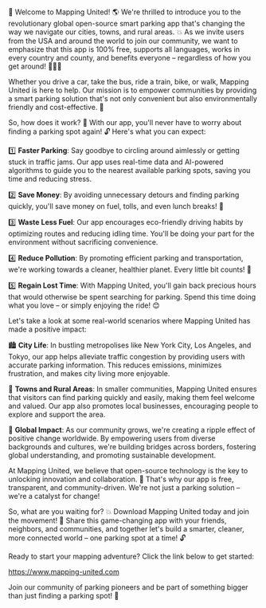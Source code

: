 🎉 Welcome to Mapping United! 🌎 We're thrilled to introduce you to the revolutionary global open-source smart parking app that's changing the way we navigate our cities, towns, and rural areas. 💥 As we invite users from the USA and around the world to join our community, we want to emphasize that this app is 100% free, supports all languages, works in every country and county, and benefits everyone – regardless of how you get around! 🚌🚂💨

Whether you drive a car, take the bus, ride a train, bike, or walk, Mapping United is here to help. Our mission is to empower communities by providing a smart parking solution that's not only convenient but also environmentally friendly and cost-effective. 💸

So, how does it work? 🤔 With our app, you'll never have to worry about finding a parking spot again! 🔓 Here's what you can expect:

1️⃣ **Faster Parking**: Say goodbye to circling around aimlessly or getting stuck in traffic jams. Our app uses real-time data and AI-powered algorithms to guide you to the nearest available parking spots, saving you time and reducing stress.

2️⃣ **Save Money**: By avoiding unnecessary detours and finding parking quickly, you'll save money on fuel, tolls, and even lunch breaks! 💸

3️⃣ **Waste Less Fuel**: Our app encourages eco-friendly driving habits by optimizing routes and reducing idling time. You'll be doing your part for the environment without sacrificing convenience.

4️⃣ **Reduce Pollution**: By promoting efficient parking and transportation, we're working towards a cleaner, healthier planet. Every little bit counts! 🌿

5️⃣ **Regain Lost Time**: With Mapping United, you'll gain back precious hours that would otherwise be spent searching for parking. Spend this time doing what you love – or simply enjoying the ride! 😊

Let's take a look at some real-world scenarios where Mapping United has made a positive impact:

🏙️ **City Life**: In bustling metropolises like New York City, Los Angeles, and Tokyo, our app helps alleviate traffic congestion by providing users with accurate parking information. This reduces emissions, minimizes frustration, and makes city living more enjoyable.

🌳 **Towns and Rural Areas**: In smaller communities, Mapping United ensures that visitors can find parking quickly and easily, making them feel welcome and valued. Our app also promotes local businesses, encouraging people to explore and support the area.

💪 **Global Impact**: As our community grows, we're creating a ripple effect of positive change worldwide. By empowering users from diverse backgrounds and cultures, we're building bridges across borders, fostering global understanding, and promoting sustainable development.

At Mapping United, we believe that open-source technology is the key to unlocking innovation and collaboration. 🌈 That's why our app is free, transparent, and community-driven. We're not just a parking solution – we're a catalyst for change!

So, what are you waiting for? 💥 Download Mapping United today and join the movement! 🎉 Share this game-changing app with your friends, neighbors, and communities, and together let's build a smarter, cleaner, more connected world – one parking spot at a time! 🔓

Ready to start your mapping adventure? Click the link below to get started:

https://www.mapping-united.com

Join our community of parking pioneers and be part of something bigger than just finding a parking spot! 🌟